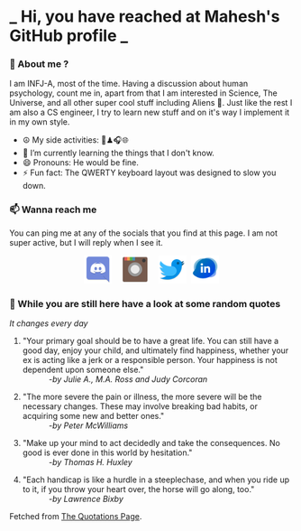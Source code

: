 # **_ Hi, you have reached at Mahesh's GitHub profile _**
### 🌸 About me ?
I am INFJ-A, most of the time. Having a discussion about human psychology, count me in, apart from that I am interested in Science, The Universe, and all other super cool stuff including Aliens 🤫. Just like the rest I am also a CS engineer, I try to learn new stuff and on it's way I implement it in my own style. 
- ☮ My side activities: 🎨♟🎧🌐
- 🌱 I’m currently learning the things that I don't know.
- 😄 Pronouns: He would be fine.
- ⚡ Fun fact: The QWERTY keyboard layout was designed to slow you down.

### 📫 Wanna reach me
You can ping me at any of the socials that you find at this page. I am not super active, but I will reply when I see it.
<p align="center">
<a href="https://discordapp.com/users/733328856957714472"><img src="./Assets/Papirus-Team-Papirus-Apps-Discord.svg" height="50px" width="50px" ></a>&nbsp; &nbsp;  
<a href ="https://instagram.com/obl1v_on"><img src="./Assets/Papirus-Team-Papirus-Apps-Instagram.svg" height="50px" width="50px" ></a>&nbsp;  &nbsp; 
<a href ="https://twitter.com/MaheshN2000"><img src="./Assets/Papirus-Team-Papirus-Apps-Twitter.svg" height ="50px" width="50px" ></a>&nbsp;
<a href ="https://linkedin.com/in/mahesh2000"><img src="./Assets/in.png" height ="50px" width="50px" ></a>

</p>



### 🔰 While you are still here have a look at some random quotes
*It changes every day*

<!-- BLOG-POST-LIST:START -->
 1.  "Your primary goal should be to have a great life. You can still have a good day, enjoy your child, and ultimately find happiness, whether your ex is acting like a jerk or a responsible person. Your happiness is not dependent upon someone else." <br> &emsp;&emsp;&emsp; <i>-by Julie A., M.A. Ross and Judy Corcoran</i> 

 2.  "The more severe the pain or illness, the more severe will be the necessary changes. These may involve breaking bad habits, or acquiring some new and better ones." <br> &emsp;&emsp;&emsp; <i>-by Peter McWilliams</i> 

 3.  "Make up your mind to act decidedly and take the consequences. No good is ever done in this world by hesitation." <br> &emsp;&emsp;&emsp; <i>-by Thomas H. Huxley</i> 

 4.  "Each handicap is like a hurdle in a steeplechase, and when you ride up to it, if you throw your heart over, the horse will go along, too." <br> &emsp;&emsp;&emsp; <i>-by Lawrence Bixby</i> 
<!-- BLOG-POST-LIST:END -->
Fetched from <a href="http://www.quotationspage.com/data/mqotd.rss"> The Quotations Page</a>.
<!-- The above quotes are fetched from " http://www.quotationspage.com/data/mqotd.rss " and the github action used was gautamkrishnar/blog-post-workflow@master -->
